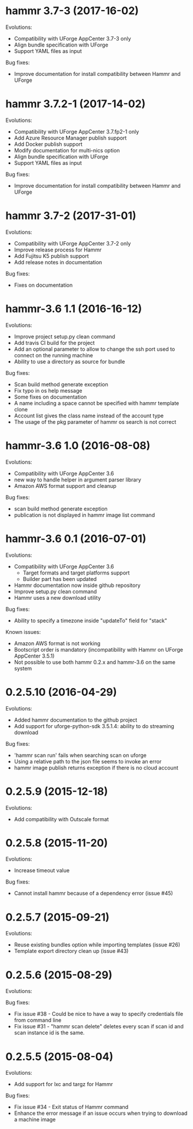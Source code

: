 hammr 3.7-3 (2017-16-02)
========================

Evolutions:

* Compatibility with UForge AppCenter 3.7-3 only
* Align bundle specification with UForge
* Support YAML files as input

Bug fixes:

* Improve documentation for install compatibility between Hammr and UForge

hammr 3.7.2-1 (2017-14-02)
==========================

Evolutions:

* Compatibility with UForge AppCenter 3.7.fp2-1 only
* Add Azure Resource Manager publish support
* Add Docker publish support
* Modify documentation for multi-nics option
* Align bundle specification with UForge
* Support YAML files as input

Bug fixes:

* Improve documentation for install compatibility between Hammr and UForge

hammr 3.7-2 (2017-31-01)
========================

Evolutions:

* Compatibility with UForge AppCenter 3.7-2 only
* Improve release process for Hammr
* Add Fujitsu K5 publish support
* Add release notes in documentation

Bug fixes:

* Fixes on documentation


hammr-3.6 1.1 (2016-16-12)
==========================

Evolutions:

* Improve project setup.py clean command
* Add travis CI build for the project
* Add an optional parameter to allow to change the ssh port used to connect on the running machine
* Ability to use a directory as source for bundle

Bug fixes:

* Scan build method generate exception
* Fix typo in os help message
* Some fixes on documentation
* A name including a space cannot be specified with hammr template clone
* Account list gives the class name instead of the account type
* The usage of the pkg parameter of hammr os search is not correct

hammr-3.6 1.0 (2016-08-08)
==========================
Evolutions:
* Compatibility with UForge AppCenter 3.6
* new way to handle helper in argument parser library
* Amazon AWS format support and cleanup

Bug fixes:
* scan build method generate exception
* publication is not displayed in hammr image list command

hammr-3.6 0.1 (2016-07-01)
==========================
Evolutions:
* Compatibility with UForge AppCenter 3.6
  - Target formats and target platforms support
  - Builder part has been updated
* Hammr documentation now inside github repository
* Improve setup.py clean command
* Hammr uses a new download utility

Bug fixes:
* Ability to specify a timezone inside "updateTo" field for "stack"

Known issues:
* Amazon AWS format is not working
* Bootscript order is mandatory (incompatibility with Hammr on UForge AppCenter 3.5.1)
* Not possible to use both hammr 0.2.x and hammr-3.6 on the same system

0.2.5.10 (2016-04-29)
=====================
Evolutions:
* Added hammr documentation to the github project
* Add support for uforge-python-sdk 3.5.1.4: ability to do streaming download

Bug fixes:
* 'hammr scan run' fails when searching scan on uforge
* Using a relative path to the json file seems to invoke an error
* hammr image publish returns exception if there is no cloud account

0.2.5.9 (2015-12-18)
====================
Evolutions:
* Add compatibility with Outscale format

0.2.5.8 (2015-11-20)
====================
Evolutions:
* Increase timeout value

Bug fixes:
* Cannot install hammr because of a dependency error (issue #45)

0.2.5.7 (2015-09-21)
====================

Evolutions:
* Reuse existing bundles option while importing templates (issue #26)
* Template export directory clean up (issue #43)



0.2.5.6 (2015-08-29)
====================

Evolutions:

Bug fixes:
* Fix issue #38 - Could be nice to have a way to specify credentials file from command line
* Fix issue #31 - "hammr scan delete" deletes every scan if scan id and scan instance id is the same.


0.2.5.5 (2015-08-04)
====================

Evolutions:
* Add support for lxc and targz for Hammr

Bug fixes:
* Fix issue #34 - Exit status of Hammr command
* Enhance the error message if an issue occurs when trying to download a machine image


